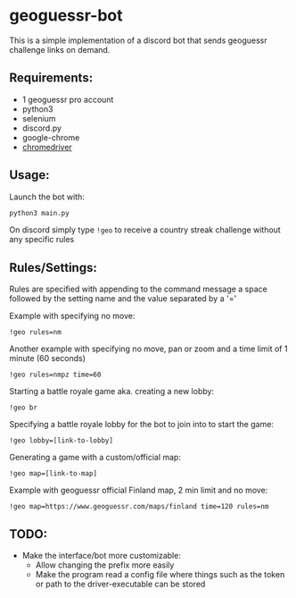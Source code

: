 # geoguessr-bot

This is a simple implementation of a discord bot that sends geoguessr challenge links on demand.

## Requirements:
* 1 geoguessr pro account
* python3
* selenium
* discord.py
* google-chrome
* [chromedriver](https://chromedriver.storage.googleapis.com/index.html)

## Usage:
Launch the bot with:
```bash
python3 main.py
```
On discord simply type `!geo` to receive a country streak challenge without any specific rules

## Rules/Settings:
Rules are specified with appending to the command message a space followed by the setting name and the value separated by a '='

Example with specifying no move:
```
!geo rules=nm
```
Another example with specifying no move, pan or zoom and a time limit of 1 minute (60 seconds)
```
!geo rules=nmpz time=60
```
Starting a battle royale game aka. creating a new lobby:
```
!geo br
```
Specifying a battle royale lobby for the bot to join into to start the game:
```
!geo lobby=[link-to-lobby]
```
Generating a game with a custom/official map:
```
!geo map=[link-to-map]
```
Example with geoguessr official Finland map, 2 min limit and no move:
```
!geo map=https://www.geoguessr.com/maps/finland time=120 rules=nm
```

## TODO:
* Make the interface/bot more customizable:
	* Allow changing the prefix more easily
	* Make the program read a config file where things such as the token or path to the driver-executable can be stored
